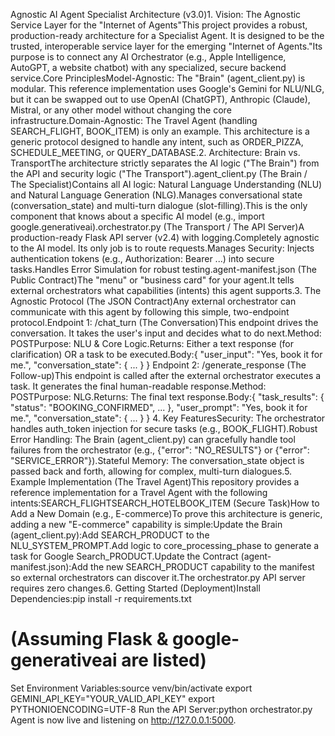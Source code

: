 Agnostic AI Agent Specialist Architecture (v3.0)1. Vision: The Agnostic Service Layer for the "Internet of Agents"This project provides a robust, production-ready architecture for a Specialist Agent. It is designed to be the trusted, interoperable service layer for the emerging "Internet of Agents."Its purpose is to connect any AI Orchestrator (e.g., Apple Intelligence, AutoGPT, a website chatbot) with any specialized, secure backend service.Core PrinciplesModel-Agnostic: The "Brain" (agent_client.py) is modular. This reference implementation uses Google's Gemini for NLU/NLG, but it can be swapped out to use OpenAI (ChatGPT), Anthropic (Claude), Mistral, or any other model without changing the core infrastructure.Domain-Agnostic: The Travel Agent (handling SEARCH_FLIGHT, BOOK_ITEM) is only an example. This architecture is a generic protocol designed to handle any intent, such as ORDER_PIZZA, SCHEDULE_MEETING, or QUERY_DATABASE.2. Architecture: Brain vs. TransportThe architecture strictly separates the AI logic ("The Brain") from the API and security logic ("The Transport").agent_client.py (The Brain / The Specialist)Contains all AI logic: Natural Language Understanding (NLU) and Natural Language Generation (NLG).Manages conversational state (conversation_state) and multi-turn dialogue (slot-filling).This is the only component that knows about a specific AI model (e.g., import google.generativeai).orchestrator.py (The Transport / The API Server)A production-ready Flask API server (v2.4) with logging.Completely agnostic to the AI model. Its only job is to route requests.Manages Security: Injects authentication tokens (e.g., Authorization: Bearer ...) into secure tasks.Handles Error Simulation for robust testing.agent-manifest.json (The Public Contract)The "menu" or "business card" for your agent.It tells external orchestrators what capabilities (intents) this agent supports.3. The Agnostic Protocol (The JSON Contract)Any external orchestrator can communicate with this agent by following this simple, two-endpoint protocol.Endpoint 1: /chat_turn (The Conversation)This endpoint drives the conversation. It takes the user's input and decides what to do next.Method: POSTPurpose: NLU & Core Logic.Returns: Either a text response (for clarification) OR a task to be executed.Body:{
  "user_input": "Yes, book it for me.",
  "conversation_state": { ... }
}
Endpoint 2: /generate_response (The Follow-up)This endpoint is called after the external orchestrator executes a task. It generates the final human-readable response.Method: POSTPurpose: NLG.Returns: The final text response.Body:{
  "task_results": { "status": "BOOKING_CONFIRMED", ... },
  "user_prompt": "Yes, book it for me.",
  "conversation_state": { ... }
}
4. Key FeaturesSecurity: The orchestrator handles auth_token injection for secure tasks (e.g., BOOK_FLIGHT).Robust Error Handling: The Brain (agent_client.py) can gracefully handle tool failures from the orchestrator (e.g., {"error": "NO_RESULTS"} or {"error": "SERVICE_ERROR"}).Stateful Memory: The conversation_state object is passed back and forth, allowing for complex, multi-turn dialogues.5. Example Implementation (The Travel Agent)This repository provides a reference implementation for a Travel Agent with the following intents:SEARCH_FLIGHTSEARCH_HOTELBOOK_ITEM (Secure Task)How to Add a New Domain (e.g., E-commerce)To prove this architecture is generic, adding a new "E-commerce" capability is simple:Update the Brain (agent_client.py):Add SEARCH_PRODUCT to the NLU_SYSTEM_PROMPT.Add logic to core_processing_phase to generate a task for Google Search_PRODUCT.Update the Contract (agent-manifest.json):Add the new SEARCH_PRODUCT capability to the manifest so external orchestrators can discover it.The orchestrator.py API server requires zero changes.6. Getting Started (Deployment)Install Dependencies:pip install -r requirements.txt 
# (Assuming Flask & google-generativeai are listed)
Set Environment Variables:source venv/bin/activate
export GEMINI_API_KEY="YOUR_VALID_API_KEY"
export PYTHONIOENCODING=UTF-8
Run the API Server:python orchestrator.py
Agent is now live and listening on http://127.0.0.1:5000.